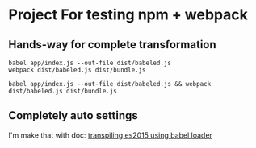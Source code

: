 # Project For testing npm + webpack

## Hands-way for complete transformation

```shell
babel app/index.js --out-file dist/babeled.js
webpack dist/babeled.js dist/bundle.js
```

```shell
babel app/index.js --out-file dist/babeled.js && webpack dist/babeled.js dist/bundle.js
```

## Completely auto settings
I'm make that with doc: [transpiling es2015 using babel loader](https://webpack.github.io/docs/usage.html#transpiling-es2015-using-babel-loader)
